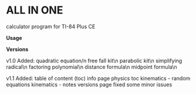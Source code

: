 # ALL IN ONE
calculator program for TI-84 Plus CE

**Usage**





**Versions**

v1.0
Added:
quadratic equation/n
free fall kit\n
parabolic kit\n
simplifying radical\n
factoring polynomial\n
distance formula\n
midpoint formula\n

v1.1
Added:
table of content (toc)
info page
physics toc
kinematics - random equations
kinematics - notes
versions page
fixed some minor issues


